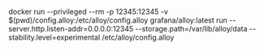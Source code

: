 docker run --privileged --rm -p 12345:12345 -v $(pwd)/config.alloy:/etc/alloy/config.alloy  grafana/alloy:latest run --server.http.listen-addr=0.0.0.0:12345 --storage.path=/var/lib/alloy/data --stability.level=experimental  /etc/alloy/config.alloy